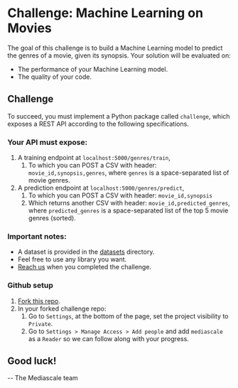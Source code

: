 # Challenge: Machine Learning on Movies

The goal of this challenge is to build a Machine Learning model to predict the genres of a movie, given its synopsis. Your solution will be evaluated on:
- The performance of your Machine Learning model.
- The quality of your code.

## Challenge 
To succeed, you must implement a Python package called `challenge`, which exposes a REST API according to the following specifications.

### Your API must expose:

1. A training endpoint at `localhost:5000/genres/train`,
   1. To which you can POST a CSV with header: `movie_id,synopsis,genres`, where `genres` is a space-separated list of movie genres.
2. A prediction endpoint at `localhost:5000/genres/predict`,
   1. To which you can POST a CSV with header: `movie_id,synopsis`
   3. Which returns another CSV with header: `movie_id,predicted_genres`, where `predicted_genres` is a space-separated list of the top 5 movie genres (sorted).

### Important notes:
- A dataset is provided in the [datasets](./datasets) directory.
- Feel free to use any library you want.
- [Reach us](mailto:dev@mediascale.eu) when you completed the challenge.

### Github setup

1. [Fork this repo](https://github.com/mediascale-be/movies-challenge).
2. In your forked challenge repo:
   1. Go to `Settings`, at the bottom of the page, set the project visibility to `Private`.
   2. Go to `Settings > Manage Access > Add people` and add `mediascale` as a `Reader` so we can follow along with your progress.


## Good luck!
-- The Mediascale team
